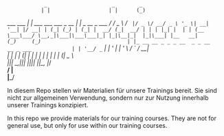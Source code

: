                 _                     _        _      
               | |                   | |      (_)     
   ___ ___   __| | ___  ___ ___ _ __ | |_ _ __ _  ___
  / __/ _ \ / _` |/ _ \/ __/ _ \ '_ \| __| '__| |/ __|
 | (_| (_) | (_| |  __/ (_|  __/ | | | |_| |  | | (__
  \___\___/ \__,_|\___|\___\___|_| |_|\__|_|  |_|\___|
 |__   __|      (_)     (_)                           
    | |_ __ __ _ _ _ __  _ _ __   __ _ ___            
    | | '__/ _` | | '_ \| | '_ \ / _` / __|           
    | | | | (_| | | | | | | | | | (_| \__ \           
    |_|_|  \__,_|_|_| |_|_|_| |_|\__, |___/           
                                  __/ |               
                                 |___/                
   

In diesem Repo stellen wir Materialien für unsere Trainings bereit. Sie sind nicht zur allgemeinen Verwendung,
sondern nur zur Nutzung innerhalb unserer Trainings konzipiert.

In this repo we provide materials for our training courses. They are not for general use,
but only for use within our training courses.